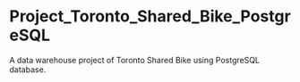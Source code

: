 # Project_Toronto_Shared_Bike_PostgreSQL
A data warehouse project of Toronto Shared Bike using PostgreSQL database.
